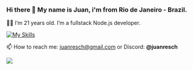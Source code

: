 ### Hi there 👋 My name is Juan, i'm from Rio de Janeiro - Brazil.

🙋‍♂️ I’m 21 years old. I’m a fullstack Node.js developer.

[![My Skills](https://skillicons.dev/icons?i=nestjs,typescript,react,tailwindcss,nextjs,vite,aws,docker,nodejs,postgresql,prisma,javascript,html,css,vscode,npm,yarn)](https://skillicons.dev)

📫 How to reach me: juanresch@gmail.com or Discord: **@juanresch**
<!--
**juan-resch/juan-resch** is a ✨ _special_ ✨ repository because its `README.md` (this file) appears on your GitHub profile.

Here are some ideas to get you started:

- 🔭 I’m currently working on ...
- 🌱 I’m currently learning ...
- 👯 I’m looking to collaborate on ...
- 🤔 I’m looking for help with ...
- 💬 Ask me about ...
- 📫 How to reach me: ...
- 😄 Pronouns: ...
- ⚡ Fun fact: ...
-->

[![](https://github-readme-activity-graph.vercel.app/graph?username=juan-resch&theme=react&show_icons=true&hide_border=true&layout=compact)](https://github-readme-activity-graph.vercel.app)
